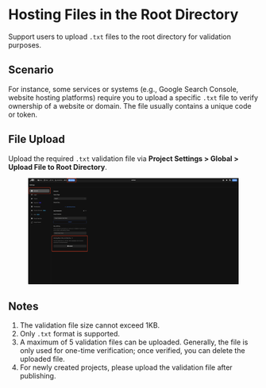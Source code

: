 # Hosting Files in the Root Directory

Support users to upload `.txt` files to the root directory for validation purposes.

## Scenario
For instance, some services or systems (e.g., Google Search Console, website hosting platforms) require you to upload a specific `.txt` file to verify ownership of a website or domain. The file usually contains a unique code or token.

## File Upload

Upload the required `.txt` validation file via **Project Settings > Global > Upload File to Root Directory**.
<figure><img src="../.gitbook/assets/verification-file.jpeg" alt="Momen upload verification file"><figcaption></figcaption></figure>

## Notes
1. The validation file size cannot exceed 1KB.
2. Only `.txt` format is supported.
3. A maximum of 5 validation files can be uploaded. Generally, the file is only used for one-time verification; once verified, you can delete the uploaded file.
4. For newly created projects, please upload the validation file after publishing.